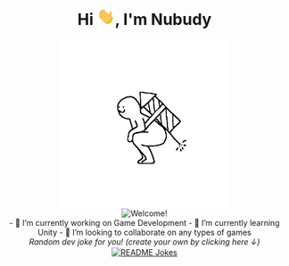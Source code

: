 ### <h1 align="center"> Hi <img width="32" src="https://raw.githubusercontent.com/fatiiates/fatiiates/main/wave.gif"/>, I'm Nubudy </h1>

<div align="center">
<img src="https://github.com/canklot/canklot/blob/main/media/rocket.gif" alt="InfinityAndBeyond!" width="300"/>
</div>
  
<div align="center" >
<img src="https://i.giphy.com/13HgwGsXF0aiGY/source.gif" alt="Welcome!" width="300"/>
</div>

  
<div align="center" >
- 🔭 I’m currently working on Game Development
- 🌱 I’m currently learning Unity
- 👯 I’m looking to collaborate on any types of games
</div>

<div align="center" >
<i>Random dev joke for you! (create your own by clicking here ↓)</i><br>
<a href="https://readme-jokes.vercel.app"><img align="center" src="https://readme-jokes.vercel.app/api" alt="README Jokes"></a>
</div>

